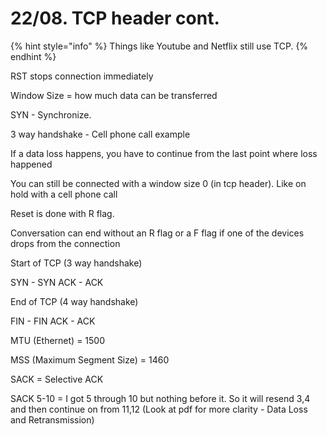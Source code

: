 # 22/08. TCP header cont.

{% hint style="info" %}
Things like Youtube and Netflix still use TCP.
{% endhint %}



RST stops connection immediately

Window Size = how much data can be transferred

SYN - Synchronize.

3 way handshake - Cell phone call example

If a data loss happens, you have to continue from the last point where loss happened

You can still be connected with a window size 0 (in tcp header). Like on hold with a cell phone call

Reset is done with R flag.

Conversation can end without an R flag or a F flag if one of the devices drops from the connection



Start of TCP (3 way handshake)

SYN - SYN ACK - ACK

End of TCP (4 way handshake)

FIN - FIN ACK - ACK



MTU (Ethernet) = 1500

MSS (Maximum Segment Size) = 1460

SACK = Selective ACK

SACK 5-10 = I got 5 through 10 but nothing before it. So it will resend 3,4 and then continue on from 11,12 (Look at pdf for more clarity - Data Loss and Retransmission)

